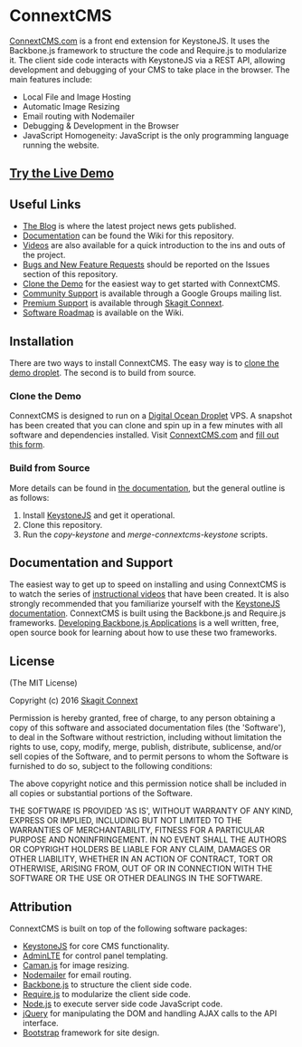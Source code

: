 # ConnextCMS
[ConnextCMS.com](http://connextcms.com) is a front end extension for KeystoneJS. It uses the Backbone.js framework to structure the code and Require.js to modularize it. The client side code interacts with KeystoneJS via a REST API, allowing development and debugging of your CMS to take place in the browser. The main features include:
* Local File and Image Hosting
* Automatic Image Resizing
* Email routing with Nodemailer
* Debugging & Development in the Browser
* JavaScript Homogeneity: JavaScript is the only programming language running the website.

## [Try the Live Demo](http://demo.connextcms.com/)

## Useful Links
* [The Blog](http://connextcms.com/blog) is where the latest project news gets published.
* [Documentation](https://github.com/skagitpublishing/ConnextCMS/wiki) can be found the Wiki for this repository.
* [Videos](http://connextcms.com/page/videos) are also available for a quick introduction to the ins and outs of the project.
* [Bugs and New Feature Requests](https://github.com/skagitpublishing/ConnextCMS/issues) should be reported on the Issues section of this repository.
* [Clone the Demo](http://connextcms.com/page/clone-your-own) for the easiest way to get started with ConnextCMS.
* [Community Support](https://groups.google.com/forum/#!forum/connextcms) is available through a Google Groups mailing list.
* [Premium Support](http://connextcms.com/page/premium-support) is available through [Skagit Connext](http://skagitconnext.com/).
* [Software Roadmap](https://github.com/skagitpublishing/ConnextCMS/wiki/6.-Software-Roadmap) is available on the Wiki.

## Installation
There are two ways to install ConnextCMS. The easy way is to [clone the demo droplet](http://connextcms.com/page/clone-your-own). The second is to build from source. 

### Clone the Demo
ConnextCMS is designed to run on a [Digital Ocean Droplet](https://m.do.co/c/8f47a23b91ce) VPS. A snapshot has been created that you can clone and spin up in a few minutes with all software and dependencies installed. Visit [ConnextCMS.com](http://connextcms.com) and [fill out this form](http://connextcms.com/page/clone-your-own). 

### Build from Source
More details can be found in [the documentation](https://github.com/skagitpublishing/ConnextCMS/wiki/2.-Installation),
but the general outline is as follows:
 1. Install [KeystoneJS](https://github.com/keystonejs/keystone) and get it operational. 
 2. Clone this repository.
 3. Run the _copy-keystone_ and _merge-connextcms-keystone_ scripts.



## Documentation and Support
The easiest way to get up to speed on installing and using ConnextCMS is to watch the series of 
[instructional videos](http://connextcms.com/page/videos) that have been created. It is also strongly 
recommended that you familiarize yourself with the [KeystoneJS documentation](http://keystonejs.com/docs/). 
ConnextCMS is built using the Backbone.js and Require.js frameworks. 
[Developing Backbone.js Applications](https://addyosmani.com/backbone-fundamentals/) is a well 
written, free, open source book for learning about how to use these two frameworks.

## License
(The MIT License)

Copyright (c) 2016 [Skagit Connext](http://skagitconnext.com/)

Permission is hereby granted, free of charge, to any person obtaining a copy of this software and associated documentation files (the 'Software'), to deal in the Software without restriction, including without limitation the rights to use, copy, modify, merge, publish, distribute, sublicense, and/or sell copies of the Software, and to permit persons to whom the Software is furnished to do so, subject to the following conditions:

The above copyright notice and this permission notice shall be included in all copies or substantial portions of the Software.

THE SOFTWARE IS PROVIDED 'AS IS', WITHOUT WARRANTY OF ANY KIND, EXPRESS OR IMPLIED, INCLUDING BUT NOT LIMITED TO THE WARRANTIES OF MERCHANTABILITY, FITNESS FOR A PARTICULAR PURPOSE AND NONINFRINGEMENT. IN NO EVENT SHALL THE AUTHORS OR COPYRIGHT HOLDERS BE LIABLE FOR ANY CLAIM, DAMAGES OR OTHER LIABILITY, WHETHER IN AN ACTION OF CONTRACT, TORT OR OTHERWISE, ARISING FROM, OUT OF OR IN CONNECTION WITH THE SOFTWARE OR THE USE OR OTHER DEALINGS IN THE SOFTWARE.


## Attribution
ConnextCMS is built on top of the following software packages:
* [KeystoneJS](https://github.com/keystonejs/keystone) for core CMS functionality.
* [AdminLTE](https://github.com/almasaeed2010/AdminLTE) for control panel templating.
* [Caman.js](https://github.com/meltingice/CamanJS) for image resizing.
* [Nodemailer](https://github.com/nodemailer/nodemailer) for email routing.
* [Backbone.js](http://backbonejs.org/) to structure the client side code.
* [Require.js](http://requirejs.org/) to modularize the client side code.
* [Node.js](http://nodejs.org/) to execute server side code JavaScript code.
* [jQuery](http://jquery.com/) for manipulating the DOM and handling AJAX calls to the API interface.
* [Bootstrap](http://getbootstrap.com/) framework for site design.
